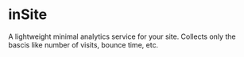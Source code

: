 # inSite
A lightweight minimal analytics service for your site. Collects only the bascis like number of visits, bounce time, etc.
